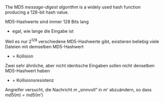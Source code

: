 
The MD5 *message-digest algorithm* is a widely used hash function producing a 128-bit hash value.

MD5-Hashwerte sind immer 128 Bits lang 
- egal, wie lange die Eingabe ist

Weil es nur $2^{128}$ verschiedene MD5-Hashwerte gibt, existieren beliebig viele Dateien mit demselben MD5-Hashwert 
- = Kollision

Zwei sehr ähnliche, aber nicht identische Eingaben sollen nicht denselben MD5-Hashwert haben 
- = Kollisionsresistenz

Angreifer versucht, die Nachricht $m$ „sinnvoll“ in $m$‘ abzuändern, so dass md5($m$) = md5($m$‘)